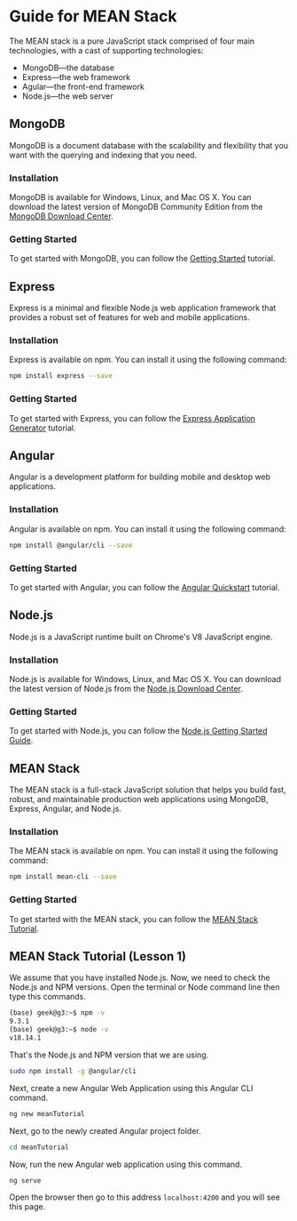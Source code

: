 # Guide for MEAN Stack

The MEAN stack is a pure JavaScript stack comprised of four main technologies, with a cast of supporting technologies:

- MongoDB—the database
- Express—the web framework
- Agular—the front-end framework
- Node.js—the web server

## MongoDB

MongoDB is a document database with the scalability and flexibility that you want with the querying and indexing that you need.

### Installation

MongoDB is available for Windows, Linux, and Mac OS X. You can download the latest version of MongoDB Community Edition from the [MongoDB Download Center](https://www.mongodb.com/download-center#community).

### Getting Started

To get started with MongoDB, you can follow the [Getting Started](https://docs.mongodb.com/manual/tutorial/getting-started/) tutorial.

## Express

Express is a minimal and flexible Node.js web application framework that provides a robust set of features for web and mobile applications.

### Installation

Express is available on npm. You can install it using the following command:

```bash
npm install express --save
```

### Getting Started

To get started with Express, you can follow the [Express Application Generator](https://expressjs.com/en/starter/generator.html) tutorial.

## Angular

Angular is a development platform for building mobile and desktop web applications.

### Installation

Angular is available on npm. You can install it using the following command:

```bash
npm install @angular/cli --save
```

### Getting Started

To get started with Angular, you can follow the [Angular Quickstart](https://angular.io/guide/quickstart) tutorial.

## Node.js

Node.js is a JavaScript runtime built on Chrome's V8 JavaScript engine.

### Installation

Node.js is available for Windows, Linux, and Mac OS X. You can download the latest version of Node.js from the [Node.js Download Center](https://nodejs.org/en/download/).

### Getting Started

To get started with Node.js, you can follow the [Node.js Getting Started Guide](https://nodejs.org/en/docs/guides/getting-started-guide/).

## MEAN Stack

The MEAN stack is a full-stack JavaScript solution that helps you build fast, robust, and maintainable production web applications using MongoDB, Express, Angular, and Node.js.

### Installation

The MEAN stack is available on npm. You can install it using the following command:

```bash
npm install mean-cli --save
```

### Getting Started

To get started with the MEAN stack, you can follow the [MEAN Stack Tutorial](https://www.djamware.com/post/5a9c9d4080aca7059c14297a/mean-stack-angular-6-crud-web-application).

## MEAN Stack Tutorial (Lesson 1)

We assume that you have installed Node.js. Now, we need to check the Node.js and NPM versions. Open the terminal or Node command line then type this commands.

```bash
(base) geek@g3:~$ npm -v
9.3.1
(base) geek@g3:~$ node -v
v18.14.1
```

That's the Node.js and NPM version that we are using.

```bash
sudo npm install -g @angular/cli
```

Next, create a new Angular Web Application using this Angular CLI command.

```bash
ng new meanTutorial
```

Next, go to the newly created Angular project folder.

```bash
cd meanTutorial
```

Now, run the new Angular web application using this command.

```bash
ng serve 
```

Open the browser then go to this address `localhost:4200` and you will see this page.

